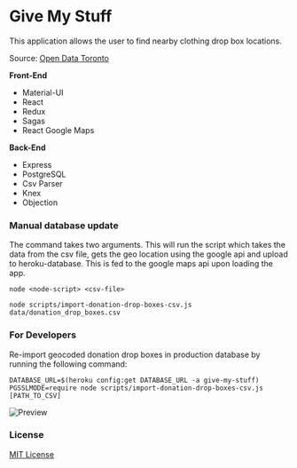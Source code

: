 # Give My Stuff

This application allows the user to find nearby clothing drop box locations.

Source: 
[Open Data Toronto](https://www.toronto.ca/city-government/data-research-maps/open-data/open-data-catalogue/)

**Front-End**
- Material-UI
- React
- Redux
- Sagas
- React Google Maps

**Back-End**
- Express
- PostgreSQL
- Csv Parser
- Knex
- Objection

### Manual database update

The command takes two arguments. This will run the script which takes the data from the csv file, gets the geo location using the google api and upload to heroku-database. This is fed to the google maps api upon loading the app.

`node <node-script> <csv-file>`

`node scripts/import-donation-drop-boxes-csv.js data/donation_drop_boxes.csv`

### For Developers

Re-import geocoded donation drop boxes in production database by running the following command:

`DATABASE_URL=$(heroku config:get DATABASE_URL -a give-my-stuff) PGSSLMODE=require node scripts/import-donation-drop-boxes-csv.js [PATH_TO_CSV]`

![Preview](https://media.giphy.com/media/dgsR0eCBEkuiwgZgDc/giphy.gif)

### License

[MIT License](http://opensource.org/licenses/MIT)
